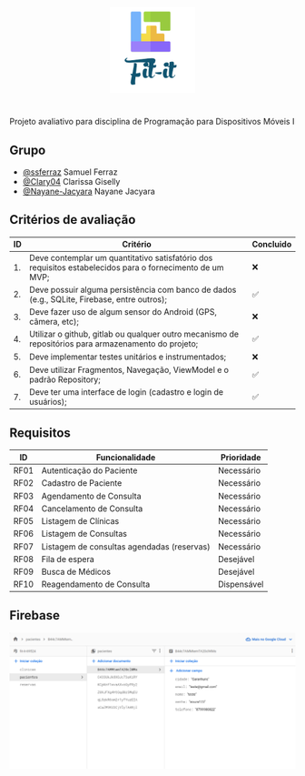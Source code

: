 <p align="center">
  <img src="./docs/logo_vertical.png" height="150" width="150" alt="Logo" />
</p>

<h1 align="center"></h1>
Projeto avaliativo para disciplina de Programação para Dispositivos Móveis I

## Grupo
* [@ssferraz](https://github.com/ssferraz) Samuel Ferraz
* [@Clary04](https://github.com/Clary04) Clarissa Giselly
* [@Nayane-Jacyara](https://github.com/Nayane-Jacyara) Nayane Jacyara

## Critérios de avaliação
|ID|Critério|Concluido|
|--|--------|---------|
|1.|Deve contemplar um quantitativo satisfatório dos requisitos estabelecidos para o fornecimento de um MVP;|:x:|
|2.|Deve possuir alguma persistência com banco de dados (e.g., SQLite, Firebase, entre outros);|:white_check_mark:|
|3.|Deve fazer uso de algum sensor do Android (GPS, câmera, etc);|:x:|
|4.|Utilizar o github, gitlab ou qualquer outro mecanismo de repositórios para armazenamento do projeto;|:white_check_mark:|
|5.|Deve implementar testes unitários e instrumentados;|:x:|
|6.|Deve utilizar Fragmentos, Navegação, ViewModel e o padrão Repository;|:white_check_mark:|
|7.|Deve ter uma interface de login (cadastro e login de usuários);|:white_check_mark:|

## Requisitos
|ID|Funcionalidade|Prioridade|
|--|--------------|----------|
|RF01|Autenticação do Paciente|Necessário|
|RF02|Cadastro de Paciente|Necessário|
|RF03|Agendamento de Consulta|Necessário|
|RF04|Cancelamento de Consulta|Necessário|
|RF05|Listagem de Clínicas |Necessário|
|RF06|Listagem de Consultas|Necessário|
|RF07|Listagem de consultas agendadas (reservas)|Necessário|
|RF08|Fila de espera|Desejável|
|RF09|Busca de Médicos|Desejável|
|RF10|Reagendamento de Consulta|Dispensável|

## Firebase
![Firebase](https://github.com/ssferraz/Fit-it/blob/dev/docs/firebase.png)
